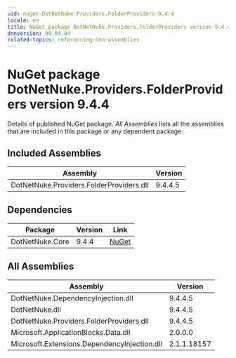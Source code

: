 ```yaml
---
uid: nuget-DotNetNuke.Providers.FolderProviders-9.4.4
locale: en
title: NuGet package DotNetNuke.Providers.FolderProviders version 9.4.4
dnnversion: 09.04.04
related-topics: referencing-dnn-assemblies
---
```


# NuGet package DotNetNuke.Providers.FolderProviders version 9.4.4
Details of published NuGet package.
*All Assemblies* lists all the assemblies that are included in this package or any dependent package.

## Included Assemblies

|Assembly|Version|
|---|---|
|DotNetNuke.Providers.FolderProviders.dll|9.4.4.5|

## Dependencies

|Package|Version|Link|
|---|---|---|
|DotNetNuke.Core|9.4.4|[NuGet](https://www.nuget.org/packages/DotNetNuke.Core/9.4.4)|

## All Assemblies

|Assembly|Version|
|---|---|
|DotNetNuke.DependencyInjection.dll|9.4.4.5|
|DotNetNuke.dll|9.4.4.5|
|DotNetNuke.Providers.FolderProviders.dll|9.4.4.5|
|Microsoft.ApplicationBlocks.Data.dll|2.0.0.0|
|Microsoft.Extensions.DependencyInjection.dll|2.1.1.18157|

